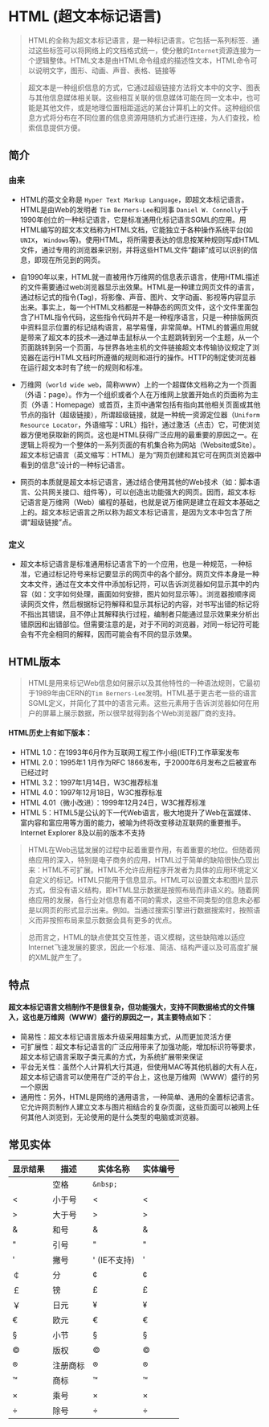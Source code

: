 # HTML (超文本标记语言)

> HTML的全称为超文本标记语言，是一种标记语言。它包括一系列标签．通过这些标签可以将网络上的文档格式统一，使分散的`Internet`资源连接为一个逻辑整体。HTML文本是由HTML命令组成的描述性文本，HTML命令可以说明文字，图形、动画、声音、表格、链接等

> 超文本是一种组织信息的方式，它通过超级链接方法将文本中的文字、图表与其他信息媒体相关联。这些相互关联的信息媒体可能在同一文本中，也可能是其他文件，或是地理位置相距遥远的某台计算机上的文件。这种组织信息方式将分布在不同位置的信息资源用随机方式进行连接，为人们查找，检索信息提供方便。

## 简介

### 由来

- HTML的英文全称是 `Hyper Text Markup Language`，即超文本标记语言。HTML是由Web的发明者 `Tim Berners-Lee`和同事 `Daniel W. Connolly`于1990年创立的一种标记语言，它是标准通用化标记语言SGML的应用。用HTML编写的超文本文档称为HTML文档，它能独立于各种操作系统平台(如`UNIX`， `Windows`等)。使用HTML，将所需要表达的信息按某种规则写成HTML文件，通过专用的浏览器来识别，并将这些HTML文件“翻译”成可以识别的信息，即现在所见到的网页。
 
- 自1990年以来，HTML就一直被用作万维网的信息表示语言，使用HTML描述的文件需要通过web浏览器显示出效果。HTML是一种建立网页文件的语言，通过标记式的指令(Tag)，将影像、声音、图片、文字动画、影视等内容显示出来。事实上，每一个HTML文档都是一种静态的网页文件，这个文件里面包含了HTML指令代码，这些指令代码并不是一种程序语言，只是一种排版网页中资料显示位置的标记结构语言，易学易懂，非常简单。HTML的普遍应用就是带来了超文本的技术―通过单击鼠标从一个主题跳转到另一个主题，从一个页面跳转到另一个页面，与世界各地主机的文件链接超文本传输协议规定了浏览器在运行HTML文档时所遵循的规则和进行的操作。HTTP的制定使浏览器在运行超文本时有了统一的规则和标准。

- 万维网（`world wide web`，简称www）上的一个超媒体文档称之为一个页面（外语：page）。作为一个组织或者个人在万维网上放置开始点的页面称为主页（外语：Homepage）或首页，主页中通常包括有指向其他相关页面或其他节点的指针（超级链接），所谓超级链接，就是一种统一资源定位器（`Uniform Resource Locator`，外语缩写：URL）指针，通过激活（点击）它，可使浏览器方便地获取新的网页。这也是HTML获得广泛应用的最重要的原因之一。在逻辑上将视为一个整体的一系列页面的有机集合称为网站（Website或Site）。超文本标记语言（英文缩写：HTML）是为“网页创建和其它可在网页浏览器中看到的信息”设计的一种标记语言。

- 网页的本质就是超文本标记语言，通过结合使用其他的Web技术（如：脚本语言、公共网关接口、组件等），可以创造出功能强大的网页。因而，超文本标记语言是万维网（Web）编程的基础，也就是说万维网是建立在超文本基础之上的。超文本标记语言之所以称为超文本标记语言，是因为文本中包含了所谓“超级链接”点。

### 定义

- 超文本标记语言是标准通用标记语言下的一个应用，也是一种规范，一种标准，它通过标记符号来标记要显示的网页中的各个部分。网页文件本身是一种文本文件，通过在文本文件中添加标记符，可以告诉浏览器如何显示其中的内容（如：文字如何处理，画面如何安排，图片如何显示等）。浏览器按顺序阅读网页文件，然后根据标记符解释和显示其标记的内容，对书写出错的标记将不指出其错误，且不停止其解释执行过程，编制者只能通过显示效果来分析出错原因和出错部位。但需要注意的是，对于不同的浏览器，对同一标记符可能会有不完全相同的解释，因而可能会有不同的显示效果。

## HTML版本

> HTML是用来标记Web信息如何展示以及其他特性的一种语法规则，它最初于1989年由CERN的`Tim Berners-Lee`发明。HTML基于更古老一些的语言SGML定义，并简化了其中的语言元素。这些元素用于告诉浏览器如何在用户的屏幕上展示数据，所以很早就得到各个Web浏览器厂商的支持。

#### HTML历史上有如下版本： 
- HTML 1.0：在1993年6月作为互联网工程工作小组(IETF)工作草案发布
- HTML 2.0：1995年1 1月作为RFC 1866发布，于2000年6月发布之后被宣布已经过时
- HTML 3.2：1997年1月14日，W3C推荐标准
- HTML 4.0：1997年12月18日，W3C推荐标准
- HTML 4.01（微小改进）：1999年12月24日，W3C推荐标准
- HTML 5：HTML5是公认的下一代Web语言，极大地提升了Web在富媒体、富内容和富应用等方面的能力，被喻为终将改变移动互联网的重要推手。Internet Explorer 8及以前的版本不支持

> HTML在Web迅猛发展的过程中起着重要作用，有着重要的地位。但随着网络应用的深入，特别是电子商务的应用，HTML过于简单的缺陷很快凸现出来：HTML不可扩展。HTML不允许应用程序开发者为具体的应用环境定义自定义的标记。HTML只能用于信息显示。HTML可以设置文本和图片显示方式，但没有语义结构，即HTML显示数据是按照布局而非语义的。随着网络应用的发展，各行业对信息有着不同的需求，这些不同类型的信息未必都是以网页的形式显示出来。例如。当通过搜索引擎进行数据搜索时，按照语义而非按照布局来显示数据会具有更多的优点。

> 总而言之，HTML的缺点使其交互性差，语义模糊，这些缺陷难以适应Internet飞速发展的要求，因此一个标准、简洁、结构严谨以及可高度扩展的XML就产生了。

## 特点

#### 超文本标记语言文档制作不是很复杂，但功能强大，支持不同数据格式的文件镶入，这也是万维网（WWW）盛行的原因之一，其主要特点如下：

- 简易性：超文本标记语言版本升级采用超集方式，从而更加灵活方便
- 可扩展性：超文本标记语言的广泛应用带来了加强功能，增加标识符等要求，超文本标记语言采取子类元素的方式，为系统扩展带来保证
- 平台无关性：虽然个人计算机大行其道，但使用MAC等其他机器的大有人在，超文本标记语言可以使用在广泛的平台上，这也是万维网（WWW）盛行的另一个原因
- 通用性：另外，HTML是网络的通用语言，一种简单、通用的全置标记语言。它允许网页制作人建立文本与图片相结合的复杂页面，这些页面可以被网上任何其他人浏览到，无论使用的是什么类型的电脑或浏览器。

## 常见实体
|显示结果	|描述			|实体名称					|实体编号	|
|  ----		| ----		|  ----						| ----		|
|					|空格			|`&nbsp;`					|					|
|<				| 小于号		|&lt;							|<				|
|>				|大于号		|&gt;							|>				|
|&				| 和号		|&amp;						|&				|
|"				| 引号		|&quot;						|"				|
|'				| 撇号		|&apos; (IE不支持)|'					|
|￠				| 分			|&cent;						|¢				|
|￡				| 镑			|&pound;					|£				|
|￥				| 日元		|&yen;						|¥				|
|€				| 欧元		|&euro;						|€				|
|§				| 小节		|&sect;						|§				|
|©				| 版权		|&copy;						|©				|
|®				| 注册商标	|&reg;						|®				|
|™				| 商标		|&trade;					|™				|
|×				| 乘号		|&times;					|×				|
|÷				| 除号		|&divide;					|÷				|
